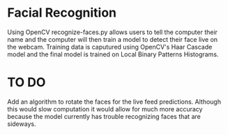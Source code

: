 # Facial Recognition
Using OpenCV recognize-faces.py allows users to tell the computer their name and the computer will then train a model to detect their face live on the webcam. Training data is caputured using OpenCV's Haar Cascade model and the final model is trained on Local Binary Patterns Histograms.

# TO DO
Add an algorithm to rotate the faces for the live feed predictions. Although this would slow computation it would allow for much more accuracy because the model currently has trouble recognizing faces that are sideways. 
